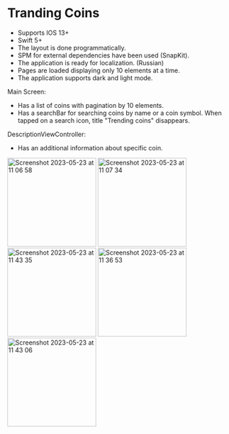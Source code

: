 # Tranding Coins
- Supports IOS 13+
- Swift 5+
- The layout is done programmatically.
- SPM for external dependencies have been used (SnapKit).
- The application is ready for localization. (Russian)
- Pages are loaded displaying only 10 elements at a time.
- The application supports dark and light mode.

Main Screen:
- Has a list of coins with pagination by 10 elements.
- Has a searchBar for searching coins by name or a coin symbol.
When tapped on a search icon, title "Trending coins" disappears.

DescriptionViewController:
- Has an additional information about specific coin.

<img width="200" alt="Screenshot 2023-05-23 at 11 06 58" src="https://github.com/KaliProgrammer/Trndg-Cns/assets/100012767/72362c17-988a-420c-8ffe-52b92c7d108e">

<img width="200" alt="Screenshot 2023-05-23 at 11 07 34" src="https://github.com/KaliProgrammer/Trndg-Cns/assets/100012767/e4ce464f-a49b-4921-91a6-26ed17c7ce2f">

<img width="200" alt="Screenshot 2023-05-23 at 11 43 35" src="https://github.com/KaliProgrammer/Trndg-Cns/assets/100012767/94912592-3411-4cc9-aeef-e47aada3ac85">

<img width="200" alt="Screenshot 2023-05-23 at 11 36 53" src="https://github.com/KaliProgrammer/Trndg-Cns/assets/100012767/24001118-43c9-4b94-aca6-23e6c8feb7b1">

<img width="200" alt="Screenshot 2023-05-23 at 11 43 06" src="https://github.com/KaliProgrammer/Trndg-Cns/assets/100012767/0c763efd-10b9-4a77-9125-b82f5fa99834">
